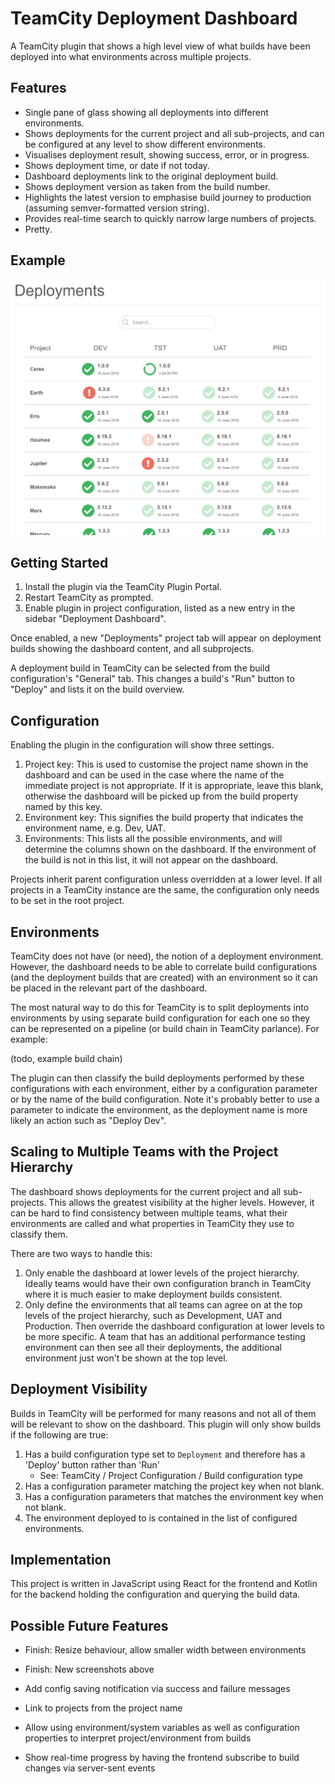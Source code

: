 TeamCity Deployment Dashboard
=============================

A TeamCity plugin that shows a high level view of what builds have been deployed into what
environments across multiple projects.

Features
--------

* Single pane of glass showing all deployments into different environments.
* Shows deployments for the current project and all sub-projects, and can be configured at any
level to show different environments.
* Visualises deployment result, showing success, error, or in progress.
* Shows deployment time, or date if not today.
* Dashboard deployments link to the original deployment build.
* Shows deployment version as taken from the build number.
* Highlights the latest version to emphasise build journey to production (assuming semver-formatted
version string).
* Provides real-time search to quickly narrow large numbers of projects.
* Pretty.


Example
-------

<img src="screenshot.png" width="734"/>


Getting Started
---------------

1. Install the plugin via the TeamCity Plugin Portal.
2. Restart TeamCity as prompted.
3. Enable plugin in project configuration, listed as a new entry in the sidebar "Deployment Dashboard".

Once enabled, a new "Deployments" project tab will appear on deployment builds showing the dashboard
content, and all subprojects.

A deployment build in TeamCity can be selected from the build configuration's "General" tab. This
changes a build's "Run" button to "Deploy" and lists it on the build overview.




Configuration
-------------

Enabling the plugin in the configuration will show three settings.

1. Project key: This is used to customise the project name shown in the dashboard and can be used
in the case where the name of the immediate project is not appropriate. If it is appropriate, leave 
this blank, otherwise the dashboard will be picked up from the build property named by this key.
2. Environment key: This signifies the build property that indicates the environment name, e.g. Dev, UAT.
3. Environments: This lists all the possible environments, and will determine the columns shown on
the dashboard. If the environment of the build is not in this list, it will not appear on the dashboard.

Projects inherit parent configuration unless overridden at a lower level. If all projects in a 
TeamCity instance are the same, the configuration only needs to be set in the root project.


Environments
------------

TeamCity does not have (or need), the notion of a deployment environment. However, the dashboard 
needs to be able to correlate build configurations (and the deployment builds that are created) 
with an environment so it can be placed in the relevant part of the dashboard.

The most natural way to do this for TeamCity is to split deployments into environments by using 
separate build configuration for each one so they can be represented on a pipeline (or build chain 
in TeamCity parlance). For example:

(todo, example build chain)

The plugin can then classify the build deployments performed by these configurations with each 
environment, either by a configuration parameter or by the name of the build configuration. Note 
it's probably better to use a parameter to indicate the environment, as the deployment name is 
more likely an action such as "Deploy Dev".


Scaling to Multiple Teams with the Project Hierarchy
----------------------------------------------------

The dashboard shows deployments for the current project and all sub-projects. This allows the 
greatest visibility at the higher levels. However, it can be hard to find consistency between 
multiple teams, what their environments are called and what properties in TeamCity they use to 
classify them.

There are two ways to handle this:

1. Only enable the dashboard at lower levels of the project hierarchy. Ideally teams would have 
their own configuration branch in TeamCity where it is much easier to make deployment builds 
consistent.
2. Only define the environments that all teams can agree on at the top levels of the project 
hierarchy, such as Development, UAT and Production. Then override the dashboard configuration 
at lower levels to be more specific. A team that has an additional performance testing 
environment can then see all their deployments, the additional environment just won't be shown 
at the top level.


Deployment Visibility
---------------------

Builds in TeamCity will be performed for many reasons and not all of them will be relevant to 
show on the dashboard. This plugin will only show builds if the following are true:

1. Has a build configuration type set to `Deployment` and therefore has a 'Deploy' button rather 
than 'Run'
   * See: TeamCity / Project Configuration / Build configuration type
2. Has a configuration parameter matching the project key when not blank.
3. Has a configuration parameters that matches the environment key when not blank.
4. The environment deployed to is contained in the list of configured environments.


Implementation
--------------

This project is written in JavaScript using React for the frontend and Kotlin for the backend 
holding the configuration and querying the build data.


Possible Future Features
------------------------

* Finish: Resize behaviour, allow smaller width between environments
* Finish: New screenshots above

* Add config saving notification via success and failure messages
* Link to projects from the project name
* Allow using environment/system variables as well as configuration properties to interpret
  project/environment from builds
* Show real-time progress by having the frontend subscribe to build changes via server-sent events
